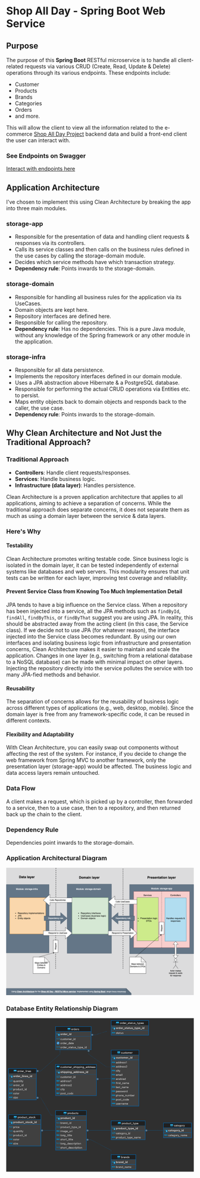 # Shop All Day - Spring Boot Web Service

## Purpose
The purpose of this <b>Spring Boot</b> RESTful microservice is to handle all client-related requests via various CRUD (Create, Read, Update & Delete) operations through its various endpoints. These endpoints include:

- Customer
- Products
- Brands
- Categories
- Orders
- and more.

This will allow the client to view all the information related to the e-commerce [Shop All Day Project](http://ec2-13-40-6-197.eu-west-2.compute.amazonaws.com/) backend data and build a front-end client the user can interact with.

### See Endpoints on Swagger
[Interact with endpoints here](http://ec2-13-40-6-197.eu-west-2.compute.amazonaws.com:8080/swagger-ui/index.html)

## Application Architecture
I've chosen to implement this using Clean Architecture by breaking the app into three main modules.

### storage-app
- Responsible for the presentation of data and handling client requests & responses via its controllers.
- Calls its service classes and then calls on the business rules defined in the use cases by calling the storage-domain module.
- Decides which service methods have which transaction strategy.
- **Dependency rule**: Points inwards to the storage-domain.

### storage-domain
- Responsible for handling all business rules for the application via its UseCases.
- Domain objects are kept here.
- Repository interfaces are defined here.
- Responsible for calling the repository.
- **Dependency rule**: Has no dependencies. This is a pure Java module, without any knowledge of the Spring framework or any other module in the application.

### storage-infra
- Responsible for all data persistence.
- Implements the repository interfaces defined in our domain module.
- Uses a JPA abstraction above Hibernate & a PostgreSQL database.
- Responsible for performing the actual CRUD operations via Entities etc. to persist.
- Maps entity objects back to domain objects and responds back to the caller, the use case.
- **Dependency rule**: Points inwards to the storage-domain.

## Why Clean Architecture and Not Just the Traditional Approach?

### Traditional Approach
- **Controllers**: Handle client requests/responses.
- **Services**: Handle business logic.
- **Infrastructure (data layer)**: Handles persistence.

Clean Architecture is a proven application architecture that applies to all applications, aiming to achieve a separation of concerns. While the traditional approach does separate concerns, it does not separate them as much as using a domain layer between the service & data layers.

### Here's Why

#### Testability
Clean Architecture promotes writing testable code. Since business logic is isolated in the domain layer, it can be tested independently of external systems like databases and web servers. This modularity ensures that unit tests can be written for each layer, improving test coverage and reliability.

#### Prevent Service Class from Knowing Too Much Implementation Detail
JPA tends to have a big influence on the Service class. When a repository has been injected into a service, all the JPA methods such as `findById`, `findAll`, `findByThis`, or `findByThat` suggest you are using JPA. In reality, this should be abstracted away from the acting client (in this case, the Service class). If we decide not to use JPA (for whatever reason), the interface injected into the Service class becomes redundant. By using our own interfaces and isolating business logic from infrastructure and presentation concerns, Clean Architecture makes it easier to maintain and scale the application. Changes in one layer (e.g., switching from a relational database to a NoSQL database) can be made with minimal impact on other layers. Injecting the repository directly into the service pollutes the service with too many JPA-fied methods and behavior.

#### Reusability
The separation of concerns allows for the reusability of business logic across different types of applications (e.g., web, desktop, mobile). Since the domain layer is free from any framework-specific code, it can be reused in different contexts.

#### Flexibility and Adaptability
With Clean Architecture, you can easily swap out components without affecting the rest of the system. For instance, if you decide to change the web framework from Spring MVC to another framework, only the presentation layer (storage-app) would be affected. The business logic and data access layers remain untouched.

### Data Flow
A client makes a request, which is picked up by a controller, then forwarded to a service, then to a use case, then to a repository, and then returned back up the chain to the client.

### Dependency Rule
Dependencies point inwards to the storage-domain.

### Application Architectural Diagram
![Clean Architecture Diagram](shop-all-day-webservice-img.png)

### Database Entity Relationship Diagram
![Clean Architecture Diagram](erd_diagram_2.png)